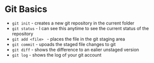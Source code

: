 # Git Basics

* `git init` - creates a new git repository in the current folder
* `git status` - I can see this anytime to see the current status of the repository
* `git add <file> ` - places the file in the git staging area
* `git commit` - upoads the staged file changes to git
* `git diff` - shows the difference to an ealier unstaged version
* `git log` - shows the log of your git account
